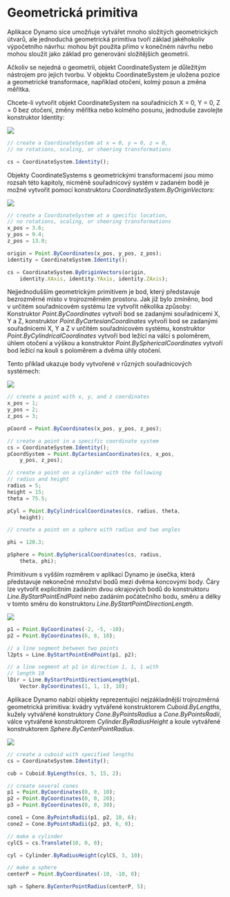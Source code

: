 # Geometrická primitiva

Aplikace Dynamo sice umožňuje vytvářet mnoho složitých geometrických útvarů, ale jednoduchá geometrická primitiva tvoří základ jakéhokoliv výpočetního návrhu: mohou být použita přímo v konečném návrhu nebo mohou sloužit jako základ pro generování složitějších geometrií.

Ačkoliv se nejedná o geometrii, objekt CoordinateSystem je důležitým nástrojem pro jejich tvorbu. V objektu CoordinateSystem je uložena pozice a geometrické transformace, například otočení, kolmý posun a změna měřítka.

Chcete-li vytvořit objekt CoordinateSystem na souřadnicích X = 0, Y = 0, Z = 0 bez otočení, změny měřítka nebo kolmého posunu, jednoduše zavolejte konstruktor Identity:

![](images/12-2/GeometricPrimitives_01.png)

```js
// create a CoordinateSystem at x = 0, y = 0, z = 0,
// no rotations, scaling, or sheering transformations

cs = CoordinateSystem.Identity();
```

Objekty CoordinateSystems s geometrickými transformacemi jsou mimo rozsah této kapitoly, nicméně souřadnicový systém v zadaném bodě je možné vytvořit pomocí konstruktoru *CoordinateSystem.ByOriginVectors*:

![](images/12-2/GeometricPrimitives_02.png)

```js
// create a CoordinateSystem at a specific location,
// no rotations, scaling, or sheering transformations
x_pos = 3.6;
y_pos = 9.4;
z_pos = 13.0;

origin = Point.ByCoordinates(x_pos, y_pos, z_pos);
identity = CoordinateSystem.Identity();

cs = CoordinateSystem.ByOriginVectors(origin,
    identity.XAxis, identity.YAxis, identity.ZAxis);
```

Nejjednodušším geometrickým primitivem je bod, který představuje bezrozměrné místo v trojrozměrném prostoru. Jak již bylo zmíněno, bod v určitém souřadnicovém systému lze vytvořit několika způsoby: Konstruktor *Point.ByCoordinates* vytvoří bod se zadanými souřadnicemi X, Y a Z, konstruktor *Point.ByCartesianCoordinates* vytvoří bod se zadanými souřadnicemi X, Y a Z v určitém souřadnicovém systému, konstruktor *Point.ByCylindricalCoordinates* vytvoří bod ležící na válci s poloměrem, úhlem otočení a výškou a konstruktor *Point.BySphericalCoordinates* vytvoří bod ležící na kouli s poloměrem a dvěma úhly otočení.

Tento příklad ukazuje body vytvořené v různých souřadnicových systémech:

![](images/12-2/GeometricPrimitives_03.png)

```js
// create a point with x, y, and z coordinates
x_pos = 1;
y_pos = 2;
z_pos = 3;

pCoord = Point.ByCoordinates(x_pos, y_pos, z_pos);

// create a point in a specific coordinate system
cs = CoordinateSystem.Identity();
pCoordSystem = Point.ByCartesianCoordinates(cs, x_pos,
    y_pos, z_pos);

// create a point on a cylinder with the following
// radius and height
radius = 5;
height = 15;
theta = 75.5;

pCyl = Point.ByCylindricalCoordinates(cs, radius, theta,
    height);

// create a point on a sphere with radius and two angles

phi = 120.3;

pSphere = Point.BySphericalCoordinates(cs, radius, 
    theta, phi);
```

Primitivum s vyšším rozměrem v aplikaci Dynamo je úsečka, která představuje nekonečné množství bodů mezi dvěma koncovými body. Čáry lze vytvořit explicitním zadáním dvou okrajových bodů do konstruktoru *Line.ByStartPointEndPoint* nebo zadáním počátečního bodu, směru a délky v tomto směru do konstruktoru *Line.ByStartPointDirectionLength*.

![](images/12-2/GeometricPrimitives_04.png)

```js
p1 = Point.ByCoordinates(-2, -5, -10);
p2 = Point.ByCoordinates(6, 8, 10);

// a line segment between two points
l2pts = Line.ByStartPointEndPoint(p1, p2); 

// a line segment at p1 in direction 1, 1, 1 with 
// length 10
lDir = Line.ByStartPointDirectionLength(p1,
    Vector.ByCoordinates(1, 1, 1), 10);
```

Aplikace Dynamo nabízí objekty reprezentující nejzákladnější trojrozměrná geometrická primitiva: kvádry vytvářené konstruktorem *Cuboid.ByLengths*, kužely vytvářené konstruktory *Cone.ByPointsRadius* a *Cone.ByPointsRadii*, válce vytvářené konstruktorem *Cylinder.ByRadiusHeight* a koule vytvářené konstruktorem *Sphere.ByCenterPointRadius*.

![](images/12-2/GeometricPrimitives_05.png)

```js
// create a cuboid with specified lengths
cs = CoordinateSystem.Identity();

cub = Cuboid.ByLengths(cs, 5, 15, 2);

// create several cones
p1 = Point.ByCoordinates(0, 0, 10);
p2 = Point.ByCoordinates(0, 0, 20);
p3 = Point.ByCoordinates(0, 0, 30);

cone1 = Cone.ByPointsRadii(p1, p2, 10, 6);
cone2 = Cone.ByPointsRadii(p2, p3, 6, 0);

// make a cylinder
cylCS = cs.Translate(10, 0, 0);

cyl = Cylinder.ByRadiusHeight(cylCS, 3, 10);

// make a sphere
centerP = Point.ByCoordinates(-10, -10, 0);

sph = Sphere.ByCenterPointRadius(centerP, 5);
```

